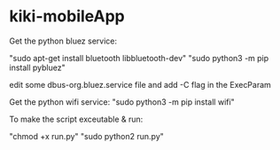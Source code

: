 # kiki-mobileApp



Get the python bluez service:

"sudo apt-get install bluetooth libbluetooth-dev"
"sudo python3 -m pip install pybluez"

edit some dbus-org.bluez.service file and add -C flag in the ExecParam

Get the python wifi service:
"sudo python3 -m pip install wifi"

To make the script exceutable & run: 

"chmod +x run.py" 
"sudo python2 run.py"